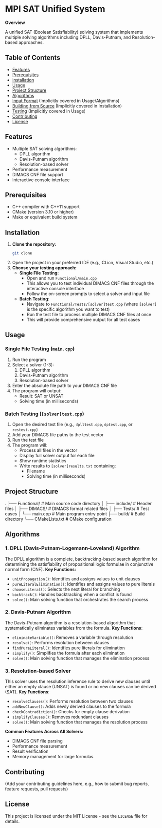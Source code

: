 # MPI SAT Unified System

**Overview**

A unified SAT (Boolean Satisfiability) solving system that implements multiple solving algorithms including DPLL, Davis-Putnam, and Resolution-based approaches.

## Table of Contents

* [Features](#features)
* [Prerequisites](#prerequisites)
* [Installation](#installation)
* [Usage](#usage)
* [Project Structure](#project-structure)
* [Algorithms](#algorithms)
* [Input Format](#input-format) (Implicitly covered in Usage/Algorithms)
* [Building from Source](#building-from-source) (Implicitly covered in Installation)
* [Testing](#testing) (Implicitly covered in Usage)
* [Contributing](#contributing)
* [License](#license)

## Features

* Multiple SAT solving algorithms:
    * DPLL algorithm
    * Davis-Putnam algorithm
    * Resolution-based solver
* Performance measurement
* DIMACS CNF file support
* Interactive console interface

## Prerequisites

* C++ compiler with C++11 support
* CMake (version 3.10 or higher)
* Make or equivalent build system

## Installation

1.  **Clone the repository:**
    ```bash
    git clone 
    ```
2.  Open the project in your preferred IDE (e.g., CLion, Visual Studio, etc.)
3.  **Choose your testing approach:**
    * **Single File Testing:**
        * Open and run `Functional/main.cpp`
        * This allows you to test individual DIMACS CNF files through the interactive console interface
        * Follow the on-screen prompts to select a solver and input file
    * **Batch Testing:**
        * Navigate to `Functional/Tests/[solver]test.cpp` (where `[solver]` is the specific algorithm you want to test)
        * Run the test file to process multiple DIMACS CNF files at once
        * This will provide comprehensive output for all test cases

## Usage

### Single File Testing (`main.cpp`)

1.  Run the program
2.  Select a solver (1-3):
    1.  DPLL algorithm
    2.  Davis-Putnam algorithm
    3.  Resolution-based solver
3.  Enter the absolute file path to your DIMACS CNF file
4.  The program will output:
    * Result: SAT or UNSAT
    * Solving time (in milliseconds)

### Batch Testing (`[solver]test.cpp`)

1.  Open the desired test file (e.g., `dplltest.cpp`, `dptest.cpp`, or `restest.cpp`)
2.  Add your DIMACS file paths to the test vector
3.  Run the test file
4.  The program will:
    * Process all files in the vector
    * Display full solver output for each file
    * Show runtime statistics
    * Write results to `[solver]results.txt` containing:
        * Filename
        * Solving time (in milliseconds)

## Project Structure
.
├── Functional/           # Main source code directory
│   ├── include/         # Header files
│   ├── DIMACS/         # DIMACS format related files
│   ├── Tests/          # Test cases
│   └── main.cpp        # Main program entry point
├── build/              # Build directory
└── CMakeLists.txt     # CMake configuration
## Algorithms

### 1. DPLL (Davis-Putnam-Logemann-Loveland) Algorithm

The DPLL algorithm is a complete, backtracking-based search algorithm for determining the satisfiability of propositional logic formulae in conjunctive normal form (CNF).
**Key Functions:**
* `unitPropagation()`: Identifies and assigns values to unit clauses
* `pureLiteralElimination()`: Identifies and assigns values to pure literals
* `chooseLiteral()`: Selects the next literal for branching
* `backtrack()`: Handles backtracking when a conflict is found
* `solve()`: Main solving function that orchestrates the search process

### 2. Davis-Putnam Algorithm

The Davis-Putnam algorithm is a resolution-based algorithm that systematically eliminates variables from the formula.
**Key Functions:**
* `eliminateVariable()`: Removes a variable through resolution
* `resolve()`: Performs resolution between clauses
* `findPureLiteral()`: Identifies pure literals for elimination
* `simplify()`: Simplifies the formula after each elimination
* `solve()`: Main solving function that manages the elimination process

### 3. Resolution-based Solver

This solver uses the resolution inference rule to derive new clauses until either an empty clause (UNSAT) is found or no new clauses can be derived (SAT).
**Key Functions:**
* `resolveClauses()`: Performs resolution between two clauses
* `addNewClause()`: Adds newly derived clauses to the formula
* `checkContradiction()`: Checks for empty clause derivation
* `simplifyClauses()`: Removes redundant clauses
* `solve()`: Main solving function that manages the resolution process

**Common Features Across All Solvers:**
* DIMACS CNF file parsing
* Performance measurement
* Result verification
* Memory management for large formulas

## Contributing

(Add your contributing guidelines here, e.g., how to submit bug reports, feature requests, pull requests)

## License

This project is licensed under the MIT License - see the `LICENSE` file for details.
